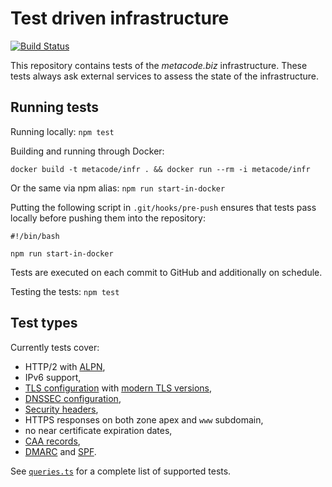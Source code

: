 # Test driven infrastructure

[![Build Status](https://travis-ci.org/MetacodeBiz/infrastructure-tests.svg?branch=master)](https://travis-ci.org/MetacodeBiz/infrastructure-tests)

This repository contains tests of the *metacode.biz* infrastructure.
These tests always ask external services to assess the state of the infrastructure.

## Running tests

Running locally: `npm test`

Building and running through Docker:

    docker build -t metacode/infr . && docker run --rm -i metacode/infr

Or the same via npm alias: `npm run start-in-docker`

Putting the following script in `.git/hooks/pre-push` ensures that tests
pass locally before pushing them into the repository:

    #!/bin/bash

    npm run start-in-docker

Tests are executed on each commit to GitHub and additionally on schedule.

Testing the tests: `npm test`

## Test types

Currently tests cover:

  * HTTP/2 with [ALPN][ALPN],
  * IPv6 support,
  * [TLS configuration][SSLLABS] with [modern TLS versions][TLSVER],
  * [DNSSEC configuration][DNSSEC],
  * [Security headers][SECH],
  * HTTPS responses on both zone apex and `www` subdomain,
  * no near certificate expiration dates,
  * [CAA records][CAA],
  * [DMARC][DMARC] and [SPF][SPF].

See [`queries.ts`](queries.ts) for a complete list of supported tests.

[ALPN]: https://en.wikipedia.org/wiki/Application-Layer_Protocol_Negotiation
[SSLLABS]: https://www.ssllabs.com/ssltest/
[DNSSEC]: https://www.icann.org/resources/pages/dnssec-qaa-2014-01-29-en
[SECH]: https://securityheaders.io/
[CAA]: https://en.wikipedia.org/wiki/DNS_Certification_Authority_Authorization
[DMARC]: https://dmarc.org/
[SPF]: https://en.wikipedia.org/wiki/Sender_Policy_Framework
[TLSVER]: https://www.zdnet.com/article/chrome-edge-ie-firefox-and-safari-to-disable-tls-1-0-and-tls-1-1-in-2020/
